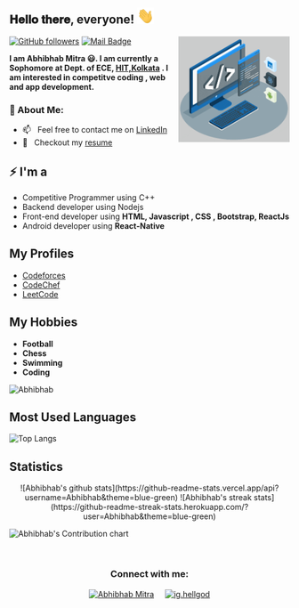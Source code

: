 <h2> 𝐇𝐞𝐥𝐥𝐨 𝐭𝐡𝐞𝐫𝐞, everyone! <img src="https://github.com/Abhibhab/Abhibhab/blob/main/Hi.gif" width="30px"></h2>
<img align='right' src='https://github.com/Abhibhab/Abhibhab/blob/main/techstack.gif' width='200"'>


[![GitHub followers](https://img.shields.io/github/followers/Abhibhab?label=Follow&style=social)](https://github.com/Abhibhab/?tab=followers)
[![Mail Badge](https://img.shields.io/badge/-abhibhab2001@gmail.com-0078D4?style=flat&logo=Microsoft-Outlook&logoColor=white&link=mailto:abhibhab2001@gmail.com)](mailto:abhibhab2001@gmail.com)

**I am Abhibhab Mitra 😃. I am currently a Sophomore at Dept. of ECE, [HIT,Kolkata](https://www.heritageit.edu/) . I am interested in competitve coding , web and app development.**

### 🧐 About Me:
- 📫 &nbsp; Feel free to contact me on [LinkedIn](https://www.linkedin.com/in/abhibhab-mitra/)
- 📝 &nbsp; Checkout my [resume]()

## ⚡ I'm a
- Competitive Programmer using  C++
- Backend developer using  Nodejs
- Front-end developer using **HTML, Javascript , CSS , Bootstrap, ReactJs**
- Android developer using **React-Native**

## My Profiles
- [Codeforces](https://codeforces.com/profile/hellgod13)
- [CodeChef](https://www.codechef.com/users/hellgod13)
- [LeetCode](https://leetcode.com/hellgod13/)

## My Hobbies
- **Football**
- **Chess**
- **Swimming**
- **Coding**

<p align="left"> <img src="https://komarev.com/ghpvc/?username=Abhibhab&label=Profile%20views&color=0e75b6&style=flat" alt="Abhibhab" /> </p>

## Most Used Languages

![Top Langs](https://github-readme-stats.vercel.app/api/top-langs/?username=Abhibhab&theme=chartreuse-dark&layout=compact)

## Statistics 
<p align="center">
![Abhibhab's github stats](https://github-readme-stats.vercel.app/api?username=Abhibhab&theme=blue-green) ![Abhibhab's streak stats](https://github-readme-streak-stats.herokuapp.com/?user=Abhibhab&theme=blue-green)

![Abhibhab's Contribution chart](https://activity-graph.herokuapp.com/graph?username=Abhibhab&theme=react-dark)
  </p>

<br>


<h3 align="center">Connect with me:</h3>
<p align="center">
<a href="https://www.linkedin.com/in/abhibhab-mitra/" target="blank"><img align="center" src="https://img.icons8.com/cute-clipart/64/000000/linkedin.png" alt="Abhibhab Mitra" height="50" width="50" /></a>&nbsp;&nbsp;&nbsp;&nbsp;
<a href="https://www.instagram.com/ig.hellgod/" target="blank"><img align="center" src="https://img.icons8.com/cute-clipart/64/000000/instagram-new.png" alt="ig.hellgod" height="50" width="50" /></a>
</p>

